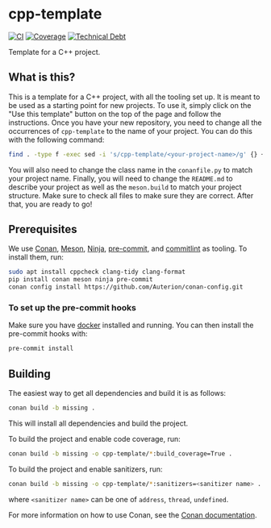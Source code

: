 # cpp-template

[![CI](https://github.com/Auterion/cpp-template/actions/workflows/default.yml/badge.svg?branch=main)](https://github.com/Auterion/cpp-template/actions/workflows/default.yml?query=branch%3Amain)
[![Coverage](https://sonarcloud.io/api/project_badges/measure?project=Auterion_cpp-template&metric=coverage&token=78b2753e4da7d31fb7d760e2d4cc12d19b9c3131)](https://sonarcloud.io/summary/new_code?id=Auterion_cpp-template)
[![Technical Debt](https://sonarcloud.io/api/project_badges/measure?project=Auterion_cpp-template&metric=sqale_index&token=78b2753e4da7d31fb7d760e2d4cc12d19b9c3131)](https://sonarcloud.io/summary/new_code?id=Auterion_cpp-template)

Template for a C++ project.

## What is this?

This is a template for a C++ project, with all the tooling set up.
It is meant to be used as a starting point for new projects.
To use it, simply click on the "Use this template" button on the top of the page and follow the instructions.
Once you have your new repository, you need to change all the occurrences of `cpp-template` to the name of your project.
You can do this with the following command:

```bash
find . -type f -exec sed -i 's/cpp-template/<your-project-name>/g' {} +
```

You will also need to change the class name in the `conanfile.py` to match your project name.
Finally, you will need to change the `README.md` to describe your project as well as the `meson.build` to match your project structure.
Make sure to check all files to make sure they are correct.
After that, you are ready to go!

## Prerequisites

We use [Conan](https://conan.io/), [Meson](https://mesonbuild.com/), [Ninja](https://ninja-build.org/), [pre-commit](https://pre-commit.com/), and [commitlint](https://commitlint.js.org/#/) as tooling.
To install them, run:

```bash
sudo apt install cppcheck clang-tidy clang-format
pip install conan meson ninja pre-commit
conan config install https://github.com/Auterion/conan-config.git
```

### To set up the pre-commit hooks

Make sure you have [docker](https://docs.docker.com/get-docker/) installed and running.
You can then install the pre-commit hooks with:

```bash
pre-commit install
```

## Building

The easiest way to get all dependencies and build it is as follows:

```bash
conan build -b missing .
```

This will install all dependencies and build the project.

To build the project and enable code coverage, run:

```bash
conan build -b missing -o cpp-template/*:build_coverage=True .
```

To build the project and enable sanitizers, run:

```bash
conan build -b missing -o cpp-template/*:sanitizers=<sanitizer name> .
```

where `<sanitizer name>` can be one of `address`, `thread`, `undefined`.

For more information on how to use Conan, see the [Conan documentation](https://docs.conan.io/2/).
